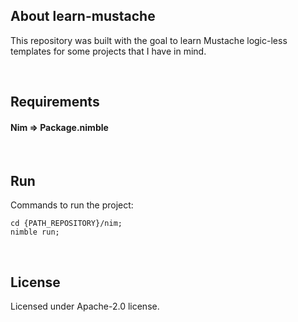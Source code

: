 ## About learn-mustache

This repository was built with the goal to learn Mustache logic-less templates for some projects that I have in mind.

&nbsp;


## Requirements

#### Nim => Package.nimble

&nbsp;


## Run

Commands to run the project:

```
cd {PATH_REPOSITORY}/nim;
nimble run;
```

&nbsp;


## License

Licensed under Apache-2.0 license.